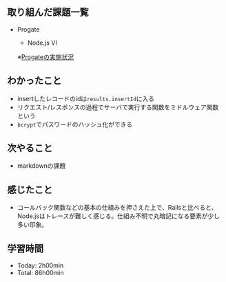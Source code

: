 ## 取り組んだ課題一覧
- Progate
  - Node.js VI

  ※[Progateの実施状況](https://github.com/i-yktr/work/blob/main/01_Progate/plan.md)

## わかったこと
- insertしたレコードのidは`results.insertId`に入る
- リクエスト/レスポンスの過程でサーバで実行する関数をミドルウェア関数という
- `bcrypt`でパスワードのハッシュ化ができる

## 次やること
- markdownの課題

## 感じたこと
- コールバック関数などの基本の仕組みを押さえた上で、Railsと比べると、Node.jsはトレースが難しく感じる。仕組み不明で丸暗記になる要素が少し多い印象。

## 学習時間
- Today: 2h00min
- Total: 86h00min
